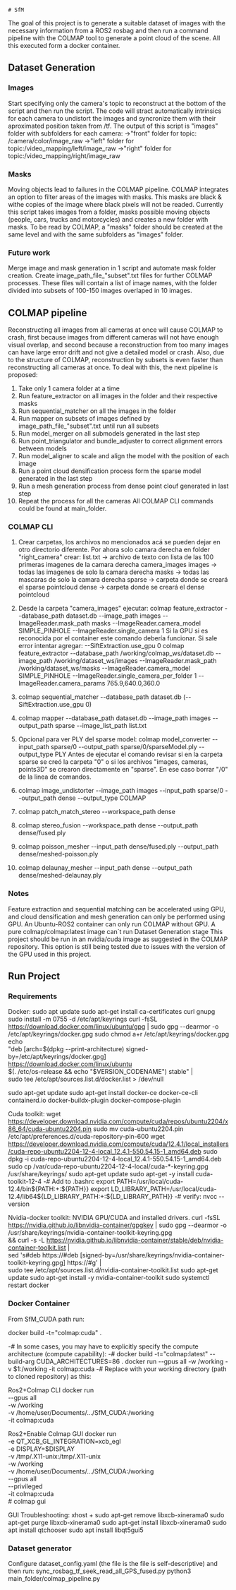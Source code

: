 																																																																																																																																																																																																																																																																																																																																																																																																																																																																																																																																																																																																																																																																																																													# SfM
The goal of this project is to generate a suitable dataset of images with the necessary information from a ROS2 rosbag and then run a command pipeline with the COLMAP tool to generate a point cloud of the scene. All this executed form a docker container.

## Dataset Generation
### Images
Start specifying only the camera's topic to reconstruct at the bottom of the script and then run the script. The code will stract automatically intrinsics for each camera to undistort the images and syncronize them with their aproximated position taken from /tf.
The output of this script is "images" folder with subfolders for each camera: 
->"front" folder for topic: /camera/color/image_raw
->"left" folder for topic:/video_mapping/left/image_raw
->"right" folder for topic:/video_mapping/right/image_raw
### Masks
Moving objects lead to failures in the COLMAP pipeline. COLMAP integrates an option to filter areas of the images with masks. This masks are black & withe copies of the image where black pixels will not be readed.
Currently this script takes images from a folder, masks possible moving objects (people, cars, trucks and motorcycles) and creates a new folder with masks. To be read by COLMAP, a "masks" folder should be created at the same level and with the same subfolders as "images" folder.
### Future work
Merge image and mask generation in 1 script and automate mask folder creation.
Create image_path_file_"subset".txt files for further COLMAP processes. These files will contain a list of image names, with the folder divided into subsets of 100-150 images overlaped in 10 images.

## COLMAP pipeline
Reconstructing all images from all cameras at once will cause COLMAP to crash, first because images from different cameras will not have enough visual overlap, and second because a reconstruction from too many images can have large error drift and not give a detailed model or crash. Also, due to the structure of COLMAP, reconstruction by subsets is even faster than reconstructing all cameras at once.
To deal with this, the next pipeline is proposed:
1. Take only 1 camera folder at a time
2. Run feature_extractor on all images in the folder and their respective masks
3. Run sequential_matcher on all the images in the folder
4. Run mapper on subsets of images defined by image_path_file_"subset".txt until run all subsets
5. Run model_merger on all submodels generated in the last step
6. Run point_triangulator and bundle_adjuster to correct alignment errors between models
7. Run model_aligner to scale and align the model with the position of each image
8. Run a point cloud densification process form the sparse model generated in the last step
9. Run a mesh generation process from dense point clouf generated in last step
10. Repeat the process for all the cameras
All COLMAP CLI commands could be found at main_folder.
### COLMAP CLI
1. Crear carpetas, los archivos no mencionados acá se pueden dejar en otro directorio diferente.
Por ahora solo camara derecha en folder "right_camera" crear:
	list.txt -> archivo de texto con lista de las 100 primeras imagenes de la camara derecha
	camera_images
		images -> todas las imagenes de solo la camara derecha
		masks -> todas las mascaras de solo la camara derecha
	sparse -> carpeta donde se creará el sparse pointcloud
	dense -> carpeta donde se creará el dense pointcloud
		
2. Desde la carpeta "camera_images" ejecutar:
	colmap feature_extractor --database_path dataset.db --image_path images --ImageReader.mask_path masks --ImageReader.camera_model SIMPLE_PINHOLE --ImageReader.single_camera 1
Si la GPU si es reconocida por el container este comando debería funcionar. Si sale error intentar agregar: --SiftExtraction.use_gpu 0
colmap feature_extractor --database_path /working/colmap_ws/dataset.db --image_path /working/dataset_ws/images --ImageReader.mask_path /working/dataset_ws/masks --ImageReader.camera_model SIMPLE_PINHOLE --ImageReader.single_camera_per_folder 1 --ImageReader.camera_params 765.9,640.0,360.0 
3. colmap sequential_matcher --database_path dataset.db (--SiftExtraction.use_gpu 0)

4. colmap mapper --database_path dataset.db --image_path images --output_path sparse --image_list_path list.txt

5. Opcional para ver PLY del sparse model: colmap model_converter --input_path sparse/0 --output_path sparse/0/sparseModel.ply --output_type PLY
Antes de ejecutar el comando revisar si en la carpeta sparse se creó la carpeta "0" o si los archivos "images, cameras, points3D" se crearon directamente en "sparse". En ese caso borrar "/0" de la linea de comandos.

6. colmap image_undistorter --image_path images --input_path sparse/0 --output_path dense --output_type COLMAP

7. colmap patch_match_stereo --workspace_path dense

8. colmap stereo_fusion --workspace_path dense --output_path dense/fused.ply

9. colmap poisson_mesher --input_path dense/fused.ply --output_path dense/meshed-poisson.ply

9. colmap delaunay_mesher --input_path dense --output_path dense/meshed-delaunay.ply
### Notes
Feature extraction and sequential matching can be accelerated using GPU, and cloud densification and mesh generation can only be performed using GPU.
An Ubuntu-ROS2 container can only run COLMAP without GPU.
A pure colmap/colmap:latest image can´t run Dataset Generation stage
This project should be run in an nvidia/cuda image as suggested in the COLMAP repository. This option is still being tested due to issues with the version of the GPU used in this project.

## Run Project
### Requirements
Docker:
sudo apt update
sudo apt-get install ca-certificates curl gnupg
sudo install -m 0755 -d /etc/apt/keyrings
curl -fsSL https://download.docker.com/linux/ubuntu/gpg | sudo gpg --dearmor -o /etc/apt/keyrings/docker.gpg
sudo chmod a+r /etc/apt/keyrings/docker.gpg
echo \
  "deb [arch=$(dpkg --print-architecture) signed-by=/etc/apt/keyrings/docker.gpg] https://download.docker.com/linux/ubuntu \
  $(. /etc/os-release && echo "$VERSION_CODENAME") stable" | \
  sudo tee /etc/apt/sources.list.d/docker.list > /dev/null

sudo apt-get update
sudo apt-get install docker-ce docker-ce-cli containerd.io docker-buildx-plugin docker-compose-plugin

Cuda toolkit:
wget https://developer.download.nvidia.com/compute/cuda/repos/ubuntu2204/x86_64/cuda-ubuntu2204.pin
sudo mv cuda-ubuntu2204.pin /etc/apt/preferences.d/cuda-repository-pin-600
wget https://developer.download.nvidia.com/compute/cuda/12.4.1/local_installers/cuda-repo-ubuntu2204-12-4-local_12.4.1-550.54.15-1_amd64.deb
sudo dpkg -i cuda-repo-ubuntu2204-12-4-local_12.4.1-550.54.15-1_amd64.deb
sudo cp /var/cuda-repo-ubuntu2204-12-4-local/cuda-*-keyring.gpg /usr/share/keyrings/
sudo apt-get update
sudo apt-get -y install cuda-toolkit-12-4
-# Add to .bashrc
export PATH=/usr/local/cuda-12.4/bin${PATH:+:${PATH}}
export LD_LIBRARY_PATH=/usr/local/cuda-12.4/lib64${LD_LIBRARY_PATH:+:${LD_LIBRARY_PATH}}
-# verify: nvcc --version


Nvidia-docker toolkit:
NVIDIA GPU/CUDA and installed drivers.
curl -fsSL https://nvidia.github.io/libnvidia-container/gpgkey | sudo gpg --dearmor -o /usr/share/keyrings/nvidia-container-toolkit-keyring.gpg \
  && curl -s -L https://nvidia.github.io/libnvidia-container/stable/deb/nvidia-container-toolkit.list | \
    sed 's#deb https://#deb [signed-by=/usr/share/keyrings/nvidia-container-toolkit-keyring.gpg] https://#g' | \
    sudo tee /etc/apt/sources.list.d/nvidia-container-toolkit.list
sudo apt-get update
sudo apt-get install -y nvidia-container-toolkit
sudo systemctl restart docker

### Docker Container
From SfM_CUDA path run:

docker build -t="colmap:cuda" .

-# In some cases, you may have to explicitly specify the compute architecture (compute capability):
-#   docker build -t="colmap:latest" --build-arg CUDA_ARCHITECTURES=86 .
docker run --gpus all -w /working -v $1:/working -it colmap:cuda
-# Replace with your working directory (path to cloned repository) as this:

Ros2+Colmap CLI
docker run \
    --gpus all \
    -w /working \
    -v /home/user/Documents/.../SfM_CUDA:/working \
    -it colmap:cuda

Ros2+Enable Colmap GUI
docker run \
    -e QT_XCB_GL_INTEGRATION=xcb_egl \
    -e DISPLAY=$DISPLAY \
    -v /tmp/.X11-unix:/tmp/.X11-unix \
    -w /working \
    -v /home/user/Documents/.../SfM_CUDA:/working \
    --gpus all \
    --privileged \
    -it colmap:cuda \
    # colmap gui

GUI Troubleshooting:
xhost +
sudo apt-get remove libxcb-xinerama0
sudo apt-get purge libxcb-xinerama0
sudo apt-get install libxcb-xinerama0
sudo apt install qtchooser
sudo apt install libqt5gui5

### Dataset generator
Configure dataset_config.yaml (the file is the file is self-descriptive) and then run:
sync_rosbag_tf_seek_read_all_GPS_fused.py
python3 main_folder/colmap_pipeline.py

